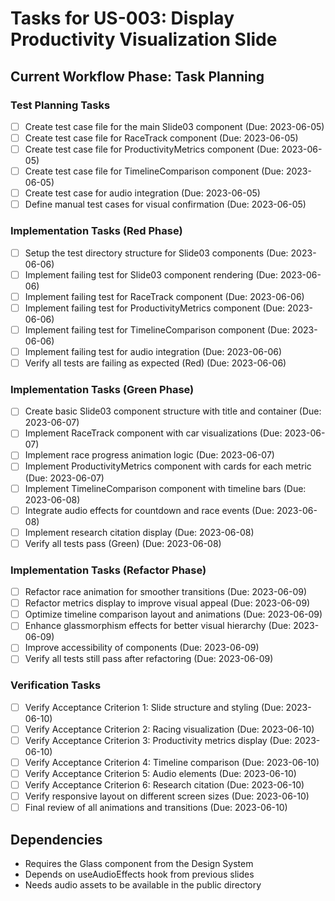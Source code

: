 # Tasks for US-003: Display Productivity Visualization Slide

## Current Workflow Phase: Task Planning

### Test Planning Tasks
- [ ] Create test case file for the main Slide03 component (Due: 2023-06-05)
- [ ] Create test case file for RaceTrack component (Due: 2023-06-05)
- [ ] Create test case file for ProductivityMetrics component (Due: 2023-06-05)
- [ ] Create test case file for TimelineComparison component (Due: 2023-06-05)
- [ ] Create test case for audio integration (Due: 2023-06-05)
- [ ] Define manual test cases for visual confirmation (Due: 2023-06-05)

### Implementation Tasks (Red Phase)
- [ ] Setup the test directory structure for Slide03 components (Due: 2023-06-06)
- [ ] Implement failing test for Slide03 component rendering (Due: 2023-06-06)
- [ ] Implement failing test for RaceTrack component (Due: 2023-06-06)
- [ ] Implement failing test for ProductivityMetrics component (Due: 2023-06-06)
- [ ] Implement failing test for TimelineComparison component (Due: 2023-06-06)
- [ ] Implement failing test for audio integration (Due: 2023-06-06)
- [ ] Verify all tests are failing as expected (Red) (Due: 2023-06-06)

### Implementation Tasks (Green Phase)
- [ ] Create basic Slide03 component structure with title and container (Due: 2023-06-07)
- [ ] Implement RaceTrack component with car visualizations (Due: 2023-06-07)
- [ ] Implement race progress animation logic (Due: 2023-06-07)
- [ ] Implement ProductivityMetrics component with cards for each metric (Due: 2023-06-07)
- [ ] Implement TimelineComparison component with timeline bars (Due: 2023-06-08)
- [ ] Integrate audio effects for countdown and race events (Due: 2023-06-08)
- [ ] Implement research citation display (Due: 2023-06-08)
- [ ] Verify all tests pass (Green) (Due: 2023-06-08)

### Implementation Tasks (Refactor Phase)
- [ ] Refactor race animation for smoother transitions (Due: 2023-06-09)
- [ ] Refactor metrics display to improve visual appeal (Due: 2023-06-09)
- [ ] Optimize timeline comparison layout and animations (Due: 2023-06-09)
- [ ] Enhance glassmorphism effects for better visual hierarchy (Due: 2023-06-09)
- [ ] Improve accessibility of components (Due: 2023-06-09)
- [ ] Verify all tests still pass after refactoring (Due: 2023-06-09)

### Verification Tasks
- [ ] Verify Acceptance Criterion 1: Slide structure and styling (Due: 2023-06-10)
- [ ] Verify Acceptance Criterion 2: Racing visualization (Due: 2023-06-10)
- [ ] Verify Acceptance Criterion 3: Productivity metrics display (Due: 2023-06-10)
- [ ] Verify Acceptance Criterion 4: Timeline comparison (Due: 2023-06-10)
- [ ] Verify Acceptance Criterion 5: Audio elements (Due: 2023-06-10)
- [ ] Verify Acceptance Criterion 6: Research citation (Due: 2023-06-10)
- [ ] Verify responsive layout on different screen sizes (Due: 2023-06-10)
- [ ] Final review of all animations and transitions (Due: 2023-06-10)

## Dependencies
- Requires the Glass component from the Design System
- Depends on useAudioEffects hook from previous slides
- Needs audio assets to be available in the public directory 